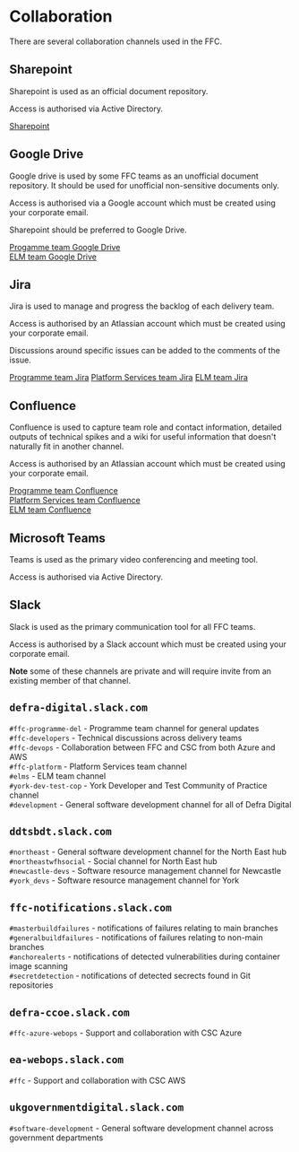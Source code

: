 # Collaboration
There are several collaboration channels used in the FFC.

## Sharepoint
Sharepoint is used as an official document repository.

Access is authorised via Active Directory.

[Sharepoint](https://defra.sharepoint.com/sites/pwa/Future%20Farming%20and%20Countryside%20Programme/default.aspx)

## Google Drive
Google drive is used by some FFC teams as an unofficial document repository. It should be used for unofficial non-sensitive documents only.

Access is authorised via a Google account which must be created using your corporate email.

Sharepoint should be preferred to Google Drive.

[Progamme team Google Drive](https://drive.google.com/drive/folders/0AAmQ4TlCw4vzUk9PVA)  
[ELM team Google Drive](https://drive.google.com/drive/folders/0AIJpwGmbYIzKUk9PVA)

## Jira
Jira is used to manage and progress the backlog of each delivery team.

Access is authorised by an Atlassian account which must be created using your corporate email.

Discussions around specific issues can be added to the comments of the issue.

[Programme team Jira](https://eaflood.atlassian.net/secure/RapidBoard.jspa?projectKey=FPD&rapidView=533&view=planning)
[Platform Services team Jira](https://eaflood.atlassian.net/secure/RapidBoard.jspa?rapidView=597&projectKey=PSD&view=planning.nodetail)
[ELM team Jira](https://eaflood.atlassian.net/secure/RapidBoard.jspa?rapidView=583&projectKey=ELM&view=planning.nodetail)

## Confluence
Confluence is used to capture team role and contact information, detailed outputs of technical spikes and a wiki for useful information that doesn't naturally fit in another channel.

Access is authorised by an Atlassian account which must be created using your corporate email.

[Programme team Confluence](https://eaflood.atlassian.net/wiki/spaces/FFCPD/overview)  
[Platform Services team Confluence](https://eaflood.atlassian.net/wiki/spaces/FPS/overview)  
[ELM team Confluence](https://eaflood.atlassian.net/wiki/spaces/ELM/overview)

## Microsoft Teams
Teams is used as the primary video conferencing and meeting tool.

Access is authorised via Active Directory.

## Slack
Slack is used as the primary communication tool for all FFC teams.

Access is authorised by a Slack account which must be created using your corporate email.

**Note** some of these channels are private and will require invite from an existing member of that channel.

## `defra-digital.slack.com`
`#ffc-programme-del` - Programme team channel for general updates  
`#ffc-developers` - Technical discussions across delivery teams  
`#ffc-devops` - Collaboration between FFC and CSC from both Azure and AWS  
`#ffc-platform` - Platform Services team channel  
`#elms` - ELM team channel  
`#york-dev-test-cop` - York Developer and Test Community of Practice channel  
`#development` - General software development channel for all of Defra Digital

## `ddtsbdt.slack.com`
`#northeast` - General software development channel for the North East hub  
`#northeastwfhsocial` - Social channel for North East hub  
`#newcastle-devs` - Software resource management channel for Newcastle  
`#york_devs` - Software resource management channel for York

## `ffc-notifications.slack.com`
`#masterbuildfailures` - notifications of failures relating to main branches  
`#generalbuildfailures` - notifications of failures relating to non-main branches  
`#anchorealerts` - notifications of detected vulnerabilities during container image scanning  
`#secretdetection` - notifications of detected secrects found in Git repositories

## `defra-ccoe.slack.com`
`#ffc-azure-webops` - Support and collaboration with CSC Azure

## `ea-webops.slack.com`
`#ffc` - Support and collaboration with CSC AWS

## `ukgovernmentdigital.slack.com`
`#software-development` - General software development channel across government departments
